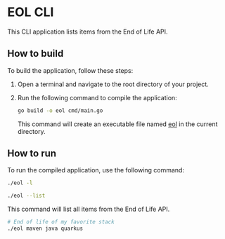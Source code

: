 # EOL CLI

This CLI application lists items from the End of Life API.

## How to build

To build the application, follow these steps:

1. Open a terminal and navigate to the root directory of your project.

2. Run the following command to compile the application:

    ```sh
    go build -o eol cmd/main.go
    ```

    This command will create an executable file named [eol](http://_vscodecontentref_/1) in the current directory.

## How to run

To run the compiled application, use the following command:

```sh
./eol -l
```

```sh
./eol --list
```

This command will list all items from the End of Life API.

```sh
# End of life of my favorite stack
./eol maven java quarkus
```
